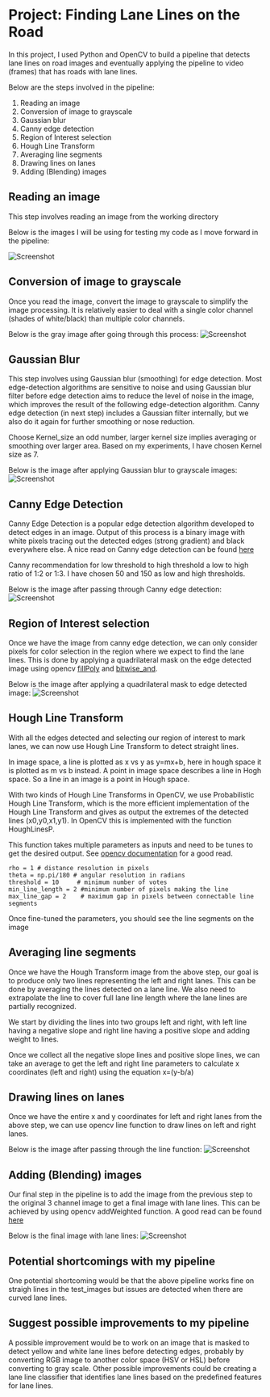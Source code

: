 # Project: Finding Lane Lines on the Road

In this project, I used Python and OpenCV to build a pipeline that detects lane lines on road images and eventually applying the pipeline to video (frames) that has roads with lane lines.

Below are the steps involved in the pipeline:
1. Reading an image
2. Conversion of image to grayscale
3. Gaussian blur
4. Canny edge detection
5. Region of Interest selection
6. Hough Line Transform
7. Averaging line segments
8. Drawing lines on lanes
9. Adding (Blending) images

## Reading an image
This step involves reading an image from the working directory

Below is the images I will be using for testing my code as I move forward in the pipeline:

![Screenshot](![Screenshot](https://github.com/rakeshch/Finding-Lane-Lines-on-the-Road/blob/master/test_images/solidWhiteRight.jpg))

## Conversion of image to grayscale
Once you read the image, convert the image to grayscale to simplify the image processing. It is relatively easier to deal with a single color channel (shades of white/black) than multiple color channels. 

Below is the gray image after going through this process:
![Screenshot](![Screenshot](https://github.com/rakeshch/Finding-Lane-Lines-on-the-Road/blob/master/Pipeline%20images/solidWhiteRight_gray.jpg))

## Gaussian Blur
This step involves using Gaussian blur (smoothing) for edge detection. Most edge-detection algorithms are sensitive to noise and using Gaussian blur filter before edge detection aims to reduce the level of noise in the image, which improves the result of the following edge-detection algorithm. Canny edge detection (in next step) includes a Gaussian filter internally, but we also do it again for further smoothing or nose reduction. 

Choose Kernel_size an odd number, larger kernel size implies averaging or smoothing over larger area. Based on my experiments, I have chosen Kernel size as 7.

Below is the image after applying Gaussian blur to grayscale images:
![Screenshot](![Screenshot](https://github.com/rakeshch/Finding-Lane-Lines-on-the-Road/blob/master/Pipeline%20images/solidWhiteRight_blur_gray.jpg))

## Canny Edge Detection
Canny Edge Detection is a popular edge detection algorithm developed to detect edges in an image. Output of this process is a binary image with white pixels tracing out the detected edges (strong gradient) and black everywhere else.
A nice read on Canny edge detection can be found [here](https://en.wikipedia.org/wiki/Canny_edge_detector)

Canny recommendation for low threshold to high threshold a low to high ratio of 1:2 or 1:3. I have chosen 50 and 150 as low and high thresholds.

Below is the image after passing through Canny edge detection:
![Screenshot](![Screenshot](https://github.com/rakeshch/Finding-Lane-Lines-on-the-Road/blob/master/Pipeline%20images/solidWhiteRight_edges.jpg))

## Region of Interest selection
Once we have the image from canny edge detection, we can only consider pixels for color selection in the region where we expect to find the lane lines. This is done by applying a quadrilateral mask on the edge detected image using opencv [fillPoly](https://docs.opencv.org/3.0-beta/modules/imgproc/doc/drawing_functions.html#fillpoly) and [bitwise_and](https://docs.opencv.org/2.4/modules/core/doc/operations_on_arrays.html).

Below is the image after  applying a quadrilateral mask to edge detected image:
![Screenshot](![Screenshot](https://github.com/rakeshch/Finding-Lane-Lines-on-the-Road/blob/master/Pipeline%20images/solidWhiteRight_masked_edges.jpg))

## Hough Line Transform
With all the edges detected and selecting our region of interest to mark lanes, we can now use Hough Line Transform to detect straight lines.

In image space, a line is plotted as x vs y as y=mx+b, here in hough space it is plotted as m vs b instead. A point in image space describes a line in Hogh space. So a line in an image is a point in Hough space.

With two kinds of Hough Line Transforms in OpenCV, we use Probabilistic Hough Line Transform, which is the more efficient implementation of the Hough Line Transform and gives as output the extremes of the detected lines (x0,y0,x1,y1). In OpenCV this is implemented with the function HoughLinesP. 

This function takes multiple parameters as inputs and need to be tunes to get the desired output. See [opencv documentation](https://docs.opencv.org/2.4/modules/imgproc/doc/feature_detection.html?highlight=houghlinesp#houghlinesp) for a good read. 
``` 
rho = 1 # distance resolution in pixels 
theta = np.pi/180 # angular resolution in radians
threshold = 10     # minimum number of votes 
min_line_length = 2 #minimum number of pixels making the line
max_line_gap = 2    # maximum gap in pixels between connectable line segments
```
Once fine-tuned the parameters, you should see the line segments on the image

## Averaging line segments
Once we have the Hough Transform image from the above step, our goal is to produce only two lines representing the left and right lanes. This can be done by averaging the lines detected on a lane line. We also need to extrapolate the line to cover full lane line length where the lane lines are partially recognized.

We start by dividing the lines into two groups left and right, with left line having a negative slope and right line having a positive slope and adding weight to lines.

Once we collect all the negative slope lines and positive slope lines, we can take an average to get the left and right line parameters to calculate x coordinates (left and right) using the equation x=(y-b/a)

## Drawing lines on lanes
Once we have the entire x and y coordinates for left and right lanes from the above step, we can use opencv line function to draw lines on left and right lanes. 

Below is the image after passing through the line function:
![Screenshot](![Screenshot](https://github.com/rakeshch/Finding-Lane-Lines-on-the-Road/blob/master/Pipeline%20images/solidWhiteRight_lines.jpg))

## Adding (Blending) images
Our final step in the pipeline is to add the image from the previous step to the original 3 channel image to get a final image with lane lines. This can be achieved by using opencv addWeighted function.
A good read can be found [here](https://docs.opencv.org/2.4/modules/core/doc/operations_on_arrays.html?highlight=addweighted#addweighted)

Below is the final image with lane lines:
![Screenshot](![Screenshot](https://github.com/rakeshch/Finding-Lane-Lines-on-the-Road/blob/master/Pipeline%20images/solidWhiteRight_combined.jpg))

## Potential shortcomings with my pipeline
One potential shortcoming would be that the above pipeline works fine on straigh lines in the test_images but issues are detected when there are curved lane lines. 

## Suggest possible improvements to my pipeline
A possible improvement would be to work on  an image that is masked to detect yellow and white lane lines before detecting edges, probably by converting RGB image to another color space (HSV or HSL) before converting to gray scale. Other possible improvements could be creating a lane line classifier that identifies lane lines based on the predefined features for lane lines.

